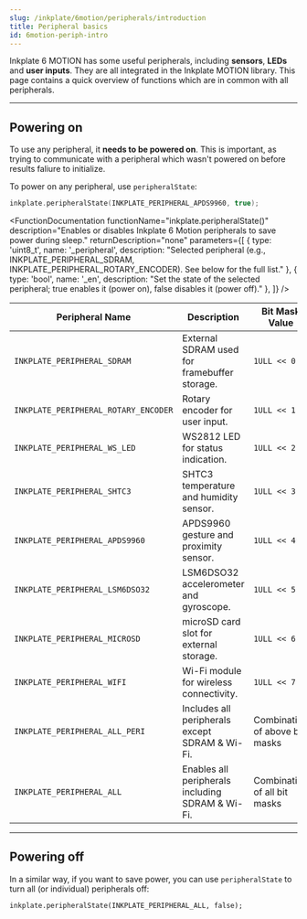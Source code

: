 ```yaml
---
slug: /inkplate/6motion/peripherals/introduction
title: Peripheral basics
id: 6motion-periph-intro
---
```



Inkplate 6 MOTION has some useful peripherals, including **sensors**, **LEDs** and **user inputs**. They are all integrated in the Inkplate MOTION library. This page contains a quick overview of functions which are in common with all peripherals.

---

## Powering on

<WarningBox>To use any peripheral, it **needs to be powered on**. This is important, as trying to communicate with a peripheral which wasn't powered on before results faliure to initialize.</WarningBox>

To power on any peripheral, use `peripheralState`:

```cpp
inkplate.peripheralState(INKPLATE_PERIPHERAL_APDS9960, true);
```

<FunctionDocumentation
  functionName="inkplate.peripheralState()"
  description="Enables or disables Inkplate 6 Motion peripherals to save power during sleep."
  returnDescription="none"
  parameters={[
    { type: 'uint8_t', name: '_peripheral', description: "Selected peripheral (e.g., INKPLATE_PERIPHERAL_SDRAM, INKPLATE_PERIPHERAL_ROTARY_ENCODER). See below for the full list." },
    { type: 'bool', name: '_en', description: "Set the state of the selected peripheral; true enables it (power on), false disables it (power off)." },
  ]}
/>

| Peripheral Name                      | Description                                      | Bit Mask Value |
|---------------------------------------|--------------------------------------------------|---------------|
| ``INKPLATE_PERIPHERAL_SDRAM``         | External SDRAM used for framebuffer storage.    | `1ULL << 0`   |
| ``INKPLATE_PERIPHERAL_ROTARY_ENCODER``| Rotary encoder for user input.                  | `1ULL << 1`   |
| ``INKPLATE_PERIPHERAL_WS_LED``        | WS2812 LED for status indication.               | `1ULL << 2`   |
| ``INKPLATE_PERIPHERAL_SHTC3``         | SHTC3 temperature and humidity sensor.          | `1ULL << 3`   |
| ``INKPLATE_PERIPHERAL_APDS9960``      | APDS9960 gesture and proximity sensor.         | `1ULL << 4`   |
| ``INKPLATE_PERIPHERAL_LSM6DSO32``     | LSM6DSO32 accelerometer and gyroscope.         | `1ULL << 5`   |
| ``INKPLATE_PERIPHERAL_MICROSD``       | microSD card slot for external storage.        | `1ULL << 6`   |
| ``INKPLATE_PERIPHERAL_WIFI``          | Wi-Fi module for wireless connectivity.        | `1ULL << 7`   |
| ``INKPLATE_PERIPHERAL_ALL_PERI``      | Includes all peripherals except SDRAM & Wi-Fi. | Combination of above bit masks |
| ``INKPLATE_PERIPHERAL_ALL``           | Enables all peripherals including SDRAM & Wi-Fi. | Combination of all bit masks |

---

## Powering off

In a similar way, if you want to save power, you can use `peripheralState` to turn all (or individual) peripherals off:

```
inkplate.peripheralState(INKPLATE_PERIPHERAL_ALL, false);
```